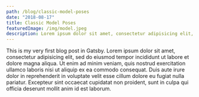 ```yaml
---
path: /blog/classic-model-poses
date: "2018-08-17"
title: Classic Model Poses
featuredImage: /img/model.jpeg
description: Lorem ipsum dolor sit amet, consectetur adipisicing elit, sed do eiusmod tempor incididunt ut labore et dolore magna aliqua.
---
```


This is my very first blog post in Gatsby. Lorem ipsum dolor sit amet, consectetur adipisicing elit, sed do eiusmod tempor incididunt ut labore et dolore magna aliqua. Ut enim ad minim veniam, quis nostrud exercitation ullamco laboris nisi ut aliquip ex ea commodo consequat. Duis aute irure dolor in reprehenderit in voluptate velit esse cillum dolore eu fugiat nulla pariatur. Excepteur sint occaecat cupidatat non proident, sunt in culpa qui officia deserunt mollit anim id est laborum.

